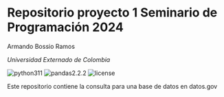 # Repositorio proyecto 1 Seminario de Programación 2024
Armando Bossio Ramos

*Universidad Externado de Colombia*

![python311](https://img.shields.io/badge/python-3.12-blue) 
![pandas2.2.2](https://img.shields.io/badge/pandas-2.2.2-blue)
![license](https://img.shields.io/badge/license-MIT-green)

Este repositorio contiene la consulta para una base de datos en datos.gov